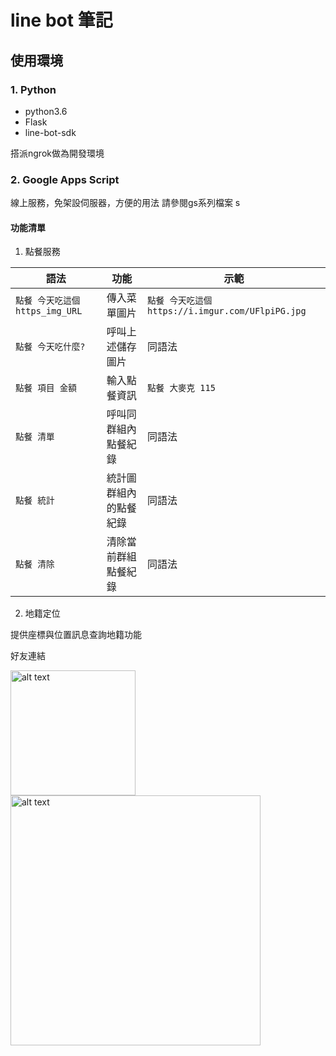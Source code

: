 # line bot 筆記

## 使用環境

### 1. Python
* python3.6
* Flask
* line-bot-sdk

搭派ngrok做為開發環境

### 2. Google Apps Script

線上服務，免架設伺服器，方便的用法
請參閱gs系列檔案
s
#### 功能清單
1. 點餐服務

|語法|功能|示範|
|--|--|--|
|`點餐 今天吃這個 https_img_URL`|傳入菜單圖片|`點餐 今天吃這個 https://i.imgur.com/UFlpiPG.jpg`|
|`點餐 今天吃什麼?`|呼叫上述儲存圖片|同語法|
|`點餐 項目 金額`|輸入點餐資訊|`點餐 大麥克 115`|
|`點餐 清單`|呼叫同群組內點餐紀錄|同語法|
|`點餐 統計`|統計圖群組內的點餐紀錄|同語法|
|`點餐 清除`|清除當前群組點餐紀錄|同語法|

2. 地籍定位

提供座標與位置訊息查詢地籍功能

好友連結

<img src="https://i.imgur.com/R1h1qrr.png" alt="alt text" width="200">

<img src="https://i.imgur.com/HRoFGh0.jpg" alt="alt text" width="400">
